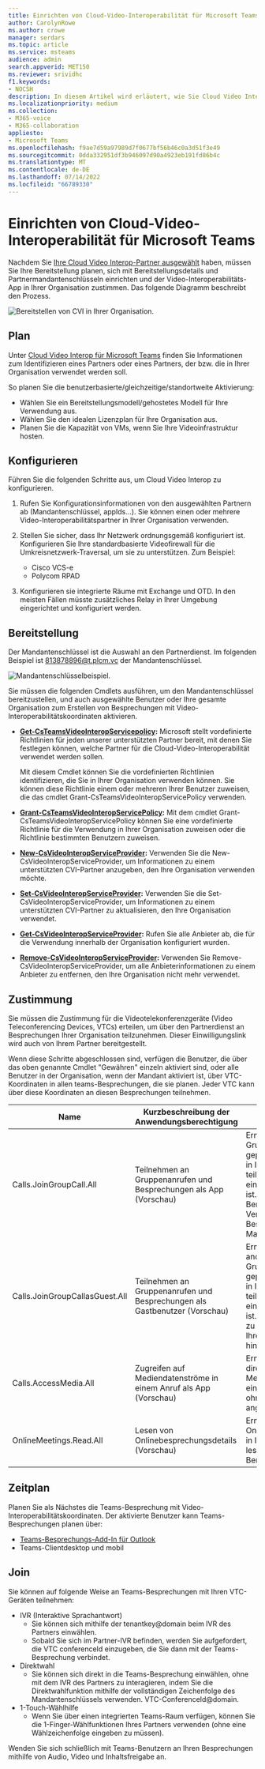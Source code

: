 ```yaml
---
title: Einrichten von Cloud-Video-Interoperabilität für Microsoft Teams
author: CarolynRowe
ms.author: crowe
manager: serdars
ms.topic: article
ms.service: msteams
audience: admin
search.appverid: MET150
ms.reviewer: srividhc
f1.keywords:
- NOCSH
description: In diesem Artikel wird erläutert, wie Sie Cloud Video Interop für Benutzer in Ihrer Organisation planen und einrichten können.
ms.localizationpriority: medium
ms.collection:
- M365-voice
- M365-collaboration
appliesto:
- Microsoft Teams
ms.openlocfilehash: f9ae7d59a97989d7f0677bf56b46c0a3d51f3e49
ms.sourcegitcommit: 0dda332951df3b946097d90a4923eb191fd86b4c
ms.translationtype: MT
ms.contentlocale: de-DE
ms.lasthandoff: 07/14/2022
ms.locfileid: "66789330"
---
```

# <a name="set-up-cloud-video-interop-for-microsoft-teams"></a>Einrichten von Cloud-Video-Interoperabilität für Microsoft Teams

Nachdem Sie [Ihre Cloud Video Interop-Partner ausgewählt](cloud-video-interop.md) haben, müssen Sie Ihre Bereitstellung planen, sich mit Bereitstellungsdetails und Partnermandantenschlüsseln einrichten und der Video-Interoperabilitäts-App in Ihrer Organisation zustimmen. Das folgende Diagramm beschreibt den Prozess.

![Bereitstellen von CVI in Ihrer Organisation.](media/deploying-cvi.png)

## <a name="plan"></a>Plan

Unter [Cloud Video Interop für Microsoft Teams](cloud-video-interop.md) finden Sie Informationen zum Identifizieren eines Partners oder eines Partners, der bzw. die in Ihrer Organisation verwendet werden soll.

So planen Sie die benutzerbasierte/gleichzeitige/standortweite Aktivierung:

- Wählen Sie ein Bereitstellungsmodell/gehostetes Modell für Ihre Verwendung aus.
- Wählen Sie den idealen Lizenzplan für Ihre Organisation aus.
- Planen Sie die Kapazität von VMs, wenn Sie Ihre Videoinfrastruktur hosten.

## <a name="configure"></a>Konfigurieren

Führen Sie die folgenden Schritte aus, um Cloud Video Interop zu konfigurieren.

1. Rufen Sie Konfigurationsinformationen von den ausgewählten Partnern ab (Mandantenschlüssel, appIds...). Sie können einen oder mehrere Video-Interoperabilitätspartner in Ihrer Organisation verwenden.

2. Stellen Sie sicher, dass Ihr Netzwerk ordnungsgemäß konfiguriert ist. Konfigurieren Sie Ihre standardbasierte Videofirewall für die Umkreisnetzwerk-Traversal, um sie zu unterstützen. Zum Beispiel: 
    - Cisco VCS-e
    - Polycom RPAD

3. Konfigurieren sie integrierte Räume mit Exchange und OTD. In den meisten Fällen müsste zusätzliches Relay in Ihrer Umgebung eingerichtet und konfiguriert werden.

## <a name="provision"></a>Bereitstellung

Der Mandantenschlüssel ist die Auswahl an den Partnerdienst. Im folgenden Beispiel ist 813878896@t.plcm.vc der Mandantenschlüssel.

![Mandantenschlüsselbeispiel.](media/tenant-key-example.png)

Sie müssen die folgenden Cmdlets ausführen, um den Mandantenschlüssel bereitzustellen, und auch ausgewählte Benutzer oder Ihre gesamte Organisation zum Erstellen von Besprechungen mit Video-Interoperabilitätskoordinaten aktivieren.

- **[Get-CsTeamsVideoInteropServicepolicy](/powershell/module/skype/get-csteamsvideointeropservicepolicy):** Microsoft stellt vordefinierte Richtlinien für jeden unserer unterstützten Partner bereit, mit denen Sie festlegen können, welche Partner für die Cloud-Video-Interoperabilität verwendet werden sollen.

    Mit diesem Cmdlet können Sie die vordefinierten Richtlinien identifizieren, die Sie in Ihrer Organisation verwenden können. Sie können diese Richtlinie einem oder mehreren Ihrer Benutzer zuweisen, die das cmdlet Grant-CsTeamsVideoInteropServicePolicy verwenden.

- **[Grant-CsTeamsVideoInteropServicePolicy](/powershell/module/skype/grant-csteamsvideointeropservicepolicy):** Mit dem cmdlet Grant-CsTeamsVideoInteropServicePolicy können Sie eine vordefinierte Richtlinie für die Verwendung in Ihrer Organisation zuweisen oder die Richtlinie bestimmten Benutzern zuweisen.

- **[New-CsVideoInteropServiceProvider](/powershell/module/skype/new-csvideointeropserviceprovider):** Verwenden Sie die New-CsVideoInteropServiceProvider, um Informationen zu einem unterstützten CVI-Partner anzugeben, den Ihre Organisation verwenden möchte.

- **[Set-CsVideoInteropServiceProvider](/powershell/module/skype/set-csvideointeropserviceprovider):** Verwenden Sie die Set-CsVideoInteropServiceProvider, um Informationen zu einem unterstützten CVI-Partner zu aktualisieren, den Ihre Organisation verwendet.

- **[Get-CsVideoInteropServiceProvider](/powershell/module/skype/get-csvideointeropserviceprovider):** Rufen Sie alle Anbieter ab, die für die Verwendung innerhalb der Organisation konfiguriert wurden.

- **[Remove-CsVideoInteropServiceProvider](/powershell/module/skype/remove-csvideointeropserviceprovider):** Verwenden Sie Remove-CsVideoInteropServiceProvider, um alle Anbieterinformationen zu einem Anbieter zu entfernen, den Ihre Organisation nicht mehr verwendet.

## <a name="consent"></a>Zustimmung

Sie müssen die Zustimmung für die Videotelekonferenzgeräte (Video Teleconferencing Devices, VTCs) erteilen, um über den Partnerdienst an Besprechungen Ihrer Organisation teilzunehmen. Dieser Einwilligungslink wird auch von Ihrem Partner bereitgestellt.

Wenn diese Schritte abgeschlossen sind, verfügen die Benutzer, die über das oben genannte Cmdlet "Gewähren" einzeln aktiviert sind, oder alle Benutzer in der Organisation, wenn der Mandant aktiviert ist, über VTC-Koordinaten in allen teams-Besprechungen, die sie planen. Jeder VTC kann über diese Koordinaten an diesen Besprechungen teilnehmen.

|Name|Kurzbeschreibung der Anwendungsberechtigung| Beschreibung|
|---|---|---|
|Calls.JoinGroupCall.All|Teilnehmen an Gruppenanrufen und Besprechungen als App (Vorschau)|Ermöglicht der App, an Gruppenanrufen und geplanten Besprechungen in Ihrer Organisation teilzunehmen, ohne dass ein Benutzer angemeldet ist.  Die App wird mit den Berechtigungen eines Verzeichnisbenutzers zu Besprechungen in Ihrem Mandanten hinzugefügt.|
|Calls.JoinGroupCallasGuest.All|Teilnehmen an Gruppenanrufen und Besprechungen als Gastbenutzer (Vorschau)|Ermöglicht der App, anonym an Gruppenanrufen und geplanten Besprechungen in Ihrer Organisation teilzunehmen, ohne dass ein Benutzer angemeldet ist.  Die App wird als Gast zu Besprechungen in Ihrem Mandanten hinzugefügt.|
|Calls.AccessMedia.All|Zugreifen auf Mediendatenströme in einem Anruf als App (Vorschau)|Ermöglicht der App, direkten Zugriff auf Mediendatenströme in einem Anruf zu erhalten, ohne dass ein Benutzer angemeldet ist.|
|OnlineMeetings.Read.All|Lesen von Onlinebesprechungsdetails (Vorschau)|Ermöglicht der App, Onlinebesprechungsdetails in Ihrer Organisation zu lesen, ohne dass ein Benutzer angemeldet ist.|

## <a name="schedule"></a>Zeitplan

Planen Sie als Nächstes die Teams-Besprechung mit Video-Interoperabilitätskoordinaten. Der aktivierte Benutzer kann Teams-Besprechungen planen über:

- [Teams-Besprechungs-Add-In für Outlook](teams-add-in-for-outlook.md)
- Teams-Clientdesktop und mobil

## <a name="join"></a>Join

Sie können auf folgende Weise an Teams-Besprechungen mit Ihren VTC-Geräten teilnehmen:

- IVR (Interaktive Sprachantwort)
  - Sie können sich mithilfe der tenantkey@domain beim IVR des Partners einwählen.
  - Sobald Sie sich im Partner-IVR befinden, werden Sie aufgefordert, die VTC conferenceId einzugeben, die Sie dann mit der Teams-Besprechung verbindet.
- Direktwahl
  - Sie können sich direkt in die Teams-Besprechung einwählen, ohne mit dem IVR des Partners zu interagieren, indem Sie die Direktwahlfunktion mithilfe der vollständigen Zeichenfolge des Mandantenschlüssels verwenden. VTC-ConferenceId@domain.
- 1-Touch-Wählhilfe
  - Wenn Sie über einen integrierten Teams-Raum verfügen, können Sie die 1-Finger-Wählfunktionen Ihres Partners verwenden (ohne eine Wählzeichenfolge eingeben zu müssen).

Wenden Sie sich schließlich mit Teams-Benutzern an Ihren Besprechungen mithilfe von Audio, Video und Inhaltsfreigabe an.
